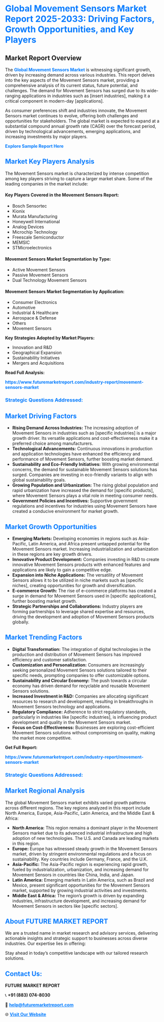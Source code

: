 <h1 style="color: #007BFF;">Global Movement Sensors Market Report 2025-2033: Driving Factors, Growth Opportunities, and Key Players</h1>

<section id="overview">
<h2>Market Report Overview</h2>
<p>The <a href="https://www.futuremarketreport.com/industry-report/movement-sensors-market" style="color: #007BFF; text-decoration: none;"><strong>Global Movement Sensors Market</strong></a> is witnessing significant growth, driven by increasing demand across various industries. This report delves into the key aspects of the Movement Sensors market, providing a comprehensive analysis of its current status, future potential, and challenges. The demand for Movement Sensors has surged due to its wide-ranging applications in industries such as [insert industries], making it a critical component in modern-day [applications].</p>
<p>As consumer preferences shift and industries innovate, the Movement Sensors market continues to evolve, offering both challenges and opportunities for stakeholders. The global market is expected to expand at a substantial compound annual growth rate (CAGR) over the forecast period, driven by technological advancements, emerging applications, and increasing investments by major players.</p>
</section>

<section id="overview">
<p><a href="https://www.futuremarketreport.com/request-sample/reportId=116678" style="color: #007BFF; text-decoration: none;"><strong>Explore Sample Report Here</strong></a></p>
</section>

<section id="key-players">
<h2 style="color: #007BFF;">Market Key Players Analysis</h2>
<p>The Movement Sensors market is characterized by intense competition among key players striving to capture a larger market share. Some of the leading companies in the market include:</p>
<h4>Key Players Covered in the Movement Sensors Report:</h4>
<ul><li>Bosch Sensortec</li><li>Kionix</li><li>Murata Manufacturing</li><li>Honeywell International</li><li>Analog Devices</li><li>Microchip Technology</li><li>Freescale Semiconductor</li><li>MEMSIC</li><li>STMicroelectronics</li></ul>
<h4>Movement Sensors Market Segmentation by Type:</h4>
<ul><li>Active Movement Sensors</li><li>Passive Movement Sensors</li><li>Dual Technology Movement Sensors</li></ul>

<h4>Movement Sensors Market Segmentation by Application:</h4>
<ul><li>Consumer Electronics</li><li>Automotive</li><li>Industrial &amp; Healthcare</li><li>Aerospace &amp; Defense</li><li>Others</li><li>Movement Sensors</li></ul>
<p><strong>Key Strategies Adopted by Market Players:</strong></p>
<ul>
<li>Innovation and R&D</li>
<li>Geographical Expansion</li>
<li>Sustainability Initiatives</li>
<li>Mergers and Acquisitions</li>
</ul>
</section>

<section>
<p><strong>Read Full Analysis: </strong></p><a href="https://www.futuremarketreport.com/industry-report/movement-sensors-market" style="color: #007BFF; text-decoration: none;"><strong>https://www.futuremarketreport.com/industry-report/movement-sensors-market</strong></a>
<h3 style="color: #007BFF;">Strategic Questions Addressed:</h3>
</section>

<section id="driving-factors">
<h2 style="color: #007BFF;">Market Driving Factors</h2>
<ul>
<li><strong>Rising Demand Across Industries:</strong> The increasing adoption of Movement Sensors in industries such as [specific industries] is a major growth driver. Its versatile applications and cost-effectiveness make it a preferred choice among manufacturers.</li>
<li><strong>Technological Advancements:</strong> Continuous innovations in production and application technologies have enhanced the efficiency and performance of Movement Sensors, further boosting market demand.</li>
<li><strong>Sustainability and Eco-Friendly Initiatives:</strong> With growing environmental concerns, the demand for sustainable Movement Sensors solutions has surged. Companies are investing in eco-friendly variants to align with global sustainability goals.</li>
<li><strong>Growing Population and Urbanization:</strong> The rising global population and rapid urbanization have increased the demand for [specific products], where Movement Sensors plays a vital role in meeting consumer needs.</li>
<li><strong>Government Policies and Incentives:</strong> Supportive government regulations and incentives for industries using Movement Sensors have created a conducive environment for market growth.</li>
</ul>
</section>

<section id="growth-opportunities">
<h2 style="color: #007BFF;">Market Growth Opportunities</h2>
<ul>
<li><strong>Emerging Markets:</strong> Developing economies in regions such as Asia-Pacific, Latin America, and Africa present untapped potential for the Movement Sensors market. Increasing industrialization and urbanization in these regions are key growth drivers.</li>
<li><strong>Innovative Product Development:</strong> Companies investing in R&D to create innovative Movement Sensors products with enhanced features and applications are likely to gain a competitive edge.</li>
<li><strong>Expansion into Niche Applications:</strong> The versatility of Movement Sensors allows it to be utilized in niche markets such as [specific niches], creating opportunities for growth and diversification.</li>
<li><strong>E-commerce Growth:</strong> The rise of e-commerce platforms has created a surge in demand for Movement Sensors used in [specific applications], further boosting market growth.</li>
<li><strong>Strategic Partnerships and Collaborations:</strong> Industry players are forming partnerships to leverage shared expertise and resources, driving the development and adoption of Movement Sensors products globally.</li>
</ul>
</section>

<section id="trending-factors">
<h2 style="color: #007BFF;">Market Trending Factors</h2>
<ul>
<li><strong>Digital Transformation:</strong> The integration of digital technologies in the production and distribution of Movement Sensors has improved efficiency and customer satisfaction.</li>
<li><strong>Customization and Personalization:</strong> Consumers are increasingly seeking personalized Movement Sensors solutions tailored to their specific needs, prompting companies to offer customizable options.</li>
<li><strong>Sustainability and Circular Economy:</strong> The push towards a circular economy has driven demand for recyclable and reusable Movement Sensors solutions.</li>
<li><strong>Increased Investment in R&D:</strong> Companies are allocating significant resources to research and development, resulting in breakthroughs in Movement Sensors technology and applications.</li>
<li><strong>Regulatory Compliance:</strong> Adherence to strict regulatory standards, particularly in industries like [specific industries], is influencing product development and quality in the Movement Sensors market.</li>
<li><strong>Focus on Cost-Effectiveness:</strong> Businesses are exploring cost-efficient Movement Sensors solutions without compromising on quality, making the market more competitive.</li>
</ul>
</section>

<section>
<p><strong>Get Full Report: </strong></p><a href="https://www.futuremarketreport.com/industry-report/movement-sensors-market" style="color: #007BFF; text-decoration: none;"><strong>https://www.futuremarketreport.com/industry-report/movement-sensors-market</strong></a>
<h3 style="color: #007BFF;">Strategic Questions Addressed:</h3>
</section>


<section id="regional-analysis">
<h2 style="color: #007BFF;">Market Regional Analysis</h2>
<p>The global Movement Sensors market exhibits varied growth patterns across different regions. The key regions analyzed in this report include North America, Europe, Asia-Pacific, Latin America, and the Middle East & Africa:</p>
<ul>
<li><strong>North America:</strong> This region remains a dominant player in the Movement Sensors market due to its advanced industrial infrastructure and high adoption of new technologies. The U.S. and Canada are leading markets in this region.</li>
<li><strong>Europe:</strong> Europe has witnessed steady growth in the Movement Sensors market, driven by stringent environmental regulations and a focus on sustainability. Key countries include Germany, France, and the U.K.</li>
<li><strong>Asia-Pacific:</strong> The Asia-Pacific region is experiencing rapid growth, fueled by industrialization, urbanization, and increasing demand for Movement Sensors in countries like China, India, and Japan.</li>
<li><strong>Latin America:</strong> Emerging markets in Latin America, such as Brazil and Mexico, present significant opportunities for the Movement Sensors market, supported by growing industrial activities and investments.</li>
<li><strong>Middle East & Africa:</strong> The region’s growth is driven by expanding industries, infrastructure development, and increasing demand for Movement Sensors in sectors like [specific sectors].</li>
</ul>
</section>

<footer>
<h2 style="color: #007BFF;">About FUTURE MARKET REPORT</h2>
<p>We are a trusted name in market research and advisory services, delivering actionable insights and strategic support to businesses across diverse industries. Our expertise lies in offering:</p>

<p>Stay ahead in today’s competitive landscape with our tailored research solutions.</p>

<h2 style="color: #007BFF;">Contact Us:</h2>
<p><strong>FUTURE MARKET REPORT</strong></p>
<p>📞 <strong>+91 (883) 074-8030</strong></p>
<p>📧 <strong><a href="mailto:help@futuremarketreport.com" style="color: #007BFF;">help@futuremarketreport.com</a></strong></p>
<p>🌐 <strong><a href="https://www.futuremarketreport.com/" style="color: #007BFF;">Visit Our Website</a></strong></p>
</footer>